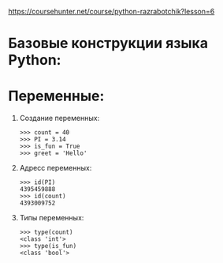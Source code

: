 https://coursehunter.net/course/python-razrabotchik?lesson=6

# Базовые конструкции языка Python:

# Переменные:
1. Создание переменных:
    ```
    >>> count = 40
    >>> PI = 3.14
    >>> is_fun = True
    >>> greet = 'Hello'
    ```
2. Адресс переменных:
    ```
    >>> id(PI)
    4395459888
    >>> id(count)
    4393009752
    ```
3. Типы переменных:
    ```
    >>> type(count)
    <class 'int'>
    >>> type(is_fun)
    <class 'bool'>
    ```
